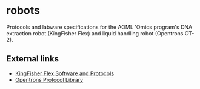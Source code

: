 # robots

Protocols and labware specifications for the AOML 'Omics program's DNA extraction robot (KingFisher Flex) and liquid handling robot (Opentrons OT-2).

## External links

* [KingFisher Flex Software and Protocols](https://www.thermofisher.com/us/en/home/life-science/dna-rna-purification-analysis/automated-purification-extraction/kingfisher-flex.html)
* [Opentrons Protocol Library](https://protocols.opentrons.com/)

